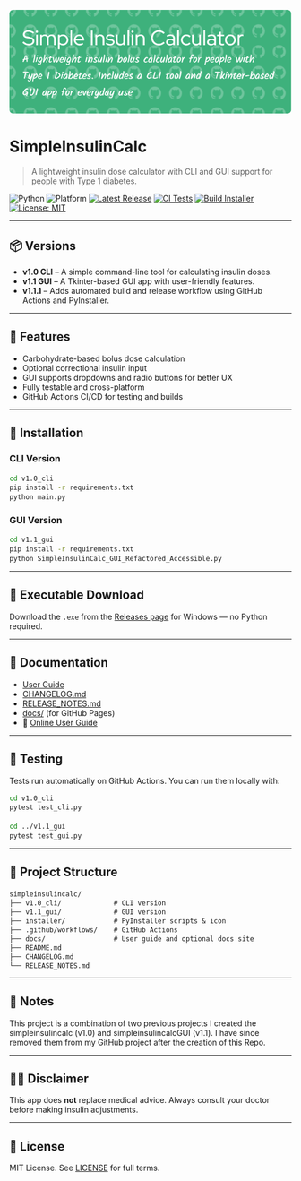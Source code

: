 <p align="center">
    <img src="https://github.com/mattyhakin/insulin-calculator-simple/blob/main/simple-insulin-header.png?raw=true" alt="Simple Insulin Calculator"/>
    
# SimpleInsulinCalc

> A lightweight insulin dose calculator with CLI and GUI support for people with Type 1 diabetes.

![Python](https://img.shields.io/badge/Python-3.10+-blue.svg)
![Platform](https://img.shields.io/badge/Platform-Windows%20%7C%20Linux-lightgrey)
[![Latest Release](https://img.shields.io/github/v/release/mattyhakin/simpleinsulincalc?label=release)](https://github.com/mattyhakin/simpleinsulincalc/releases)
[![CI Tests](https://github.com/mattyhakin/simpleinsulincalc/actions/workflows/python-ci.yml/badge.svg)](https://github.com/mattyhakin/simpleinsulincalc/actions)
[![Build Installer](https://github.com/mattyhakin/simpleinsulincalc/actions/workflows/pyinstaller.yml/badge.svg)](https://github.com/mattyhakin/simpleinsulincalc/actions)
[![License: MIT](https://img.shields.io/badge/License-MIT-green.svg)](LICENSE)

---

## 📦 Versions

- **v1.0 CLI** – A simple command-line tool for calculating insulin doses.
- **v1.1 GUI** – A Tkinter-based GUI app with user-friendly features.
- **v1.1.1** – Adds automated build and release workflow using GitHub Actions and PyInstaller.

---

## 🚀 Features

- Carbohydrate-based bolus dose calculation
- Optional correctional insulin input
- GUI supports dropdowns and radio buttons for better UX
- Fully testable and cross-platform
- GitHub Actions CI/CD for testing and builds

---

## 🔧 Installation

### CLI Version

```bash
cd v1.0_cli
pip install -r requirements.txt
python main.py
```

### GUI Version

```bash
cd v1.1_gui
pip install -r requirements.txt
python SimpleInsulinCalc_GUI_Refactored_Accessible.py
```

---

## 💾 Executable Download

Download the `.exe` from the [Releases page](https://github.com/mattyhakin/simpleinsulincalc/releases) for Windows — no Python required.

---

## 📄 Documentation

- [User Guide](docs/user_guide.md)
- [CHANGELOG.md](CHANGELOG.md)
- [RELEASE_NOTES.md](RELEASE_NOTES.md)
- [docs/](docs/) (for GitHub Pages)
- 📘 [Online User Guide](https://mattyhakin.github.io/insulin-calculator-simple/)

---

## 🧪 Testing

Tests run automatically on GitHub Actions. You can run them locally with:

```bash
cd v1.0_cli
pytest test_cli.py

cd ../v1.1_gui
pytest test_gui.py
```

---

## 📁 Project Structure

```
simpleinsulincalc/
├── v1.0_cli/             # CLI version
├── v1.1_gui/             # GUI version
├── installer/            # PyInstaller scripts & icon
├── .github/workflows/    # GitHub Actions
├── docs/                 # User guide and optional docs site
├── README.md
├── CHANGELOG.md
└── RELEASE_NOTES.md
```

---

## 📝 Notes

This project is a combination of two previous projects I created the simpleinsulincalc (v1.0) and simpleinsulincalcGUI (v1.1). I have since removed them from my GitHub project after the creation of this Repo.

---

## 👨‍⚕️ Disclaimer

This app does **not** replace medical advice. Always consult your doctor before making insulin adjustments.

---

## 📝 License

MIT License. See [LICENSE](LICENSE) for full terms.
